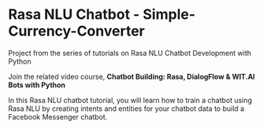 # Rasa NLU Chatbot - Simple-Currency-Converter
Project from the series of tutorials on Rasa NLU Chatbot Development with Python

Join the related video course, **Chatbot Building: Rasa, DialogFlow & WIT.AI Bots with Python**

In this Rasa NLU chatbot tutorial, you will learn how to train a chatbot using Rasa NLU by creating intents and entities for your chatbot data to build a Facebook Messenger chatbot.

